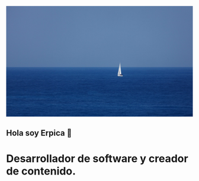 <img src="blue-2878_1280.jpg" alt="Pic" width="700" height="300"/>

## Hola soy Erpica 👋
<h1>Desarrollador de software y creador de contenido.</h1>
<!--
**Erpica/Erpica** is a ✨ _special_ ✨ repository because its `README.md` (this file) appears on your GitHub profile.

Here are some ideas to get you started:

- 🔭 I’m currently working on Spreadshettapp de Google Sheet
- 🌱 I’m currently learning Javascript
- 👯 I’m looking to collaborate on my job
- 🤔 I’m looking for help with Mouredev
- 💬 Ask me about ...
- 📫 How to reach me: ...
- 😄 Pronouns: ...
- ⚡ Fun fact: ...
-->

  <!--
APP GUI: https://www.gitkraken.com/
OTRA: https://desktop.github.com/download/
  
COMANDOS MÁS ÚTILES EN GIT (Franco Jofré):
git init - Inicializa un nuevo repositorio de Git.
git clone: clona un repositorio remoto en tu máquina local.
git status - Comprueba el estado actual de tu directorio de trabajo.
git add: cambia la etapa para la siguiente confirmación.
git commit - Registra los cambios preconfigurados y crea una instantánea.
git push - Sube los cambios locales a un repositorio remoto.
git pull: recupera y fusiona los cambios de un repositorio remoto.
git branch: enumera, crea o elimina ramas.
git checkout / git switch - Cambia entre ramas o confirmaciones.
git merge - Integra los cambios de una rama en otra.
git diff - Ver las diferencias entre el directorio de trabajo y el área de preparación.
git log: muestra una lista cronológica de confirmaciones.
git stash: te permite guardar temporalmente los cambios que has realizado en tu código, sin necesidad de enviarlos al repositorio.

MARKDOWN PARA GITHUB:
https://docs.github.com/es/get-started/writing-on-github/getting-started-with-writing-and-formatting-on-github/basic-writing-and-formatting-syntax
  -->
